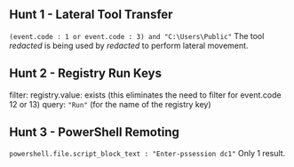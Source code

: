 ## Hunt 1 - Lateral Tool Transfer

`(event.code : 1 or event.code : 3) and "C:\Users\Public"`
The tool _redacted_ is being used by _redacted_ to perform lateral movement.

## Hunt 2 - Registry Run Keys

filter: registry.value: exists (this eliminates the need to filter for event.code 12 or 13)
query: `"Run"` (for the name of the registry key)

## Hunt 3 - PowerShell Remoting

`powershell.file.script_block_text : "Enter-pssession dc1"`
Only 1 result.
